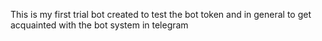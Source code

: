 This is my first trial bot created to test the bot token and in general to get acquainted with the bot system in telegram
